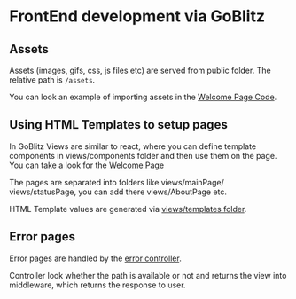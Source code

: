 # FrontEnd development via GoBlitz

## Assets

Assets (images, gifs, css, js files etc) are served from public folder. The relative path is `/assets`.

You can look an example of importing assets in the [Welcome Page Code](../../views/mainPage/welcome.html).

## Using HTML Templates to setup pages

In GoBlitz Views are similar to react, where you can define template components in views/components folder and then use them on the page.
You can take a look for the [Welcome Page](../../views/mainPage/welcome.html)

The pages are separated into folders like views/mainPage/ views/statusPage, you can add there views/AboutPage etc.

HTML Template values are generated via [views/templates folder](../../views/templates/).

## Error pages

Error pages are handled by the [error controller](../../controller/error/http_errors.go). 

Controller look whether the path is available or not and returns the view into middleware, which returns the response to user.